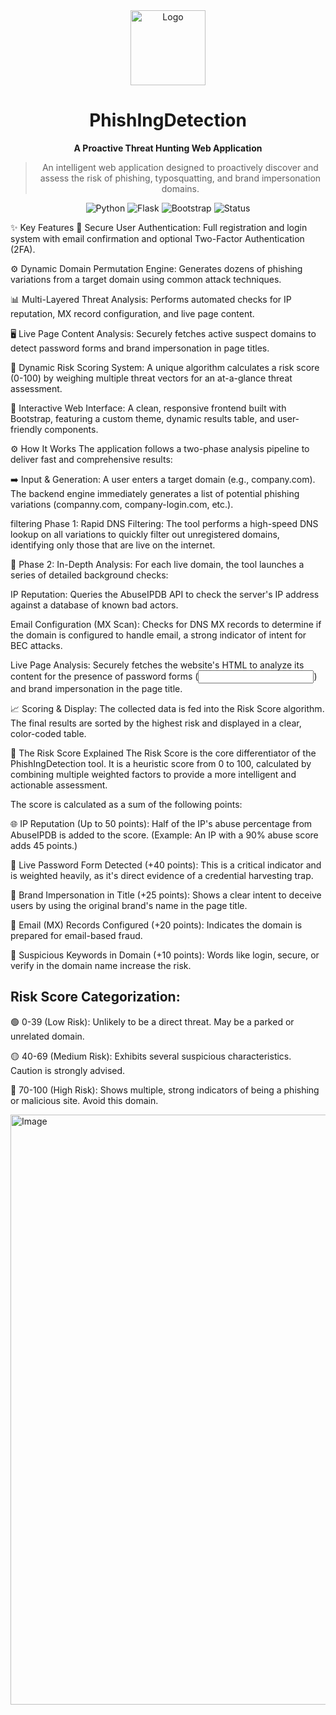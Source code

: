 <div align="center">
<img src="https://static.wikia.nocookie.net/minecraft_pt-br/images/a/a3/Pufferfish_JE2_BE2.png/revision/latest" alt="Logo" width="120" height="120">
  
<h1>PhishIngDetection</h1>
<p><strong>A Proactive Threat Hunting Web Application</strong></p>

<blockquote>
An intelligent web application designed to proactively discover and assess the risk of phishing, typosquatting, and brand impersonation domains.
</blockquote>

<p>
<img src="https://img.shields.io/badge/Python-3.12+-blue.svg?style=for-the-badge&logo=python" alt="Python">
<img src="https://img.shields.io/badge/Flask-3.0+-black.svg?style=for-the-badge&logo=flask" alt="Flask">
<img src="https://img.shields.io/badge/Bootstrap-5.3-purple.svg?style=for-the-badge&logo=bootstrap" alt="Bootstrap">
<img src="https://img.shields.io/badge/Status-In%20Development-yellow.svg?style=for-the-badge" alt="Status">
</p>
</div>

✨ Key Features
🔐 Secure User Authentication: Full registration and login system with email confirmation and optional Two-Factor Authentication (2FA).

⚙️ Dynamic Domain Permutation Engine: Generates dozens of phishing variations from a target domain using common attack techniques.

📊 Multi-Layered Threat Analysis: Performs automated checks for IP reputation, MX record configuration, and live page content.

🖥️ Live Page Content Analysis: Securely fetches active suspect domains to detect password forms and brand impersonation in page titles.

💯 Dynamic Risk Scoring System: A unique algorithm calculates a risk score (0-100) by weighing multiple threat vectors for an at-a-glance threat assessment.

🎨 Interactive Web Interface: A clean, responsive frontend built with Bootstrap, featuring a custom theme, dynamic results table, and user-friendly components.

⚙️ How It Works
The application follows a two-phase analysis pipeline to deliver fast and comprehensive results:

➡️ Input & Generation: A user enters a target domain (e.g., company.com). The backend engine immediately generates a list of potential phishing variations (companny.com, company-login.com, etc.).

filtering Phase 1: Rapid DNS Filtering: The tool performs a high-speed DNS lookup on all variations to quickly filter out unregistered domains, identifying only those that are live on the internet.

🔬 Phase 2: In-Depth Analysis: For each live domain, the tool launches a series of detailed background checks:

IP Reputation: Queries the AbuseIPDB API to check the server's IP address against a database of known bad actors.

Email Configuration (MX Scan): Checks for DNS MX records to determine if the domain is configured to handle email, a strong indicator of intent for BEC attacks.

Live Page Analysis: Securely fetches the website's HTML to analyze its content for the presence of password forms (<input type="password">) and brand impersonation in the page title.

📈 Scoring & Display: The collected data is fed into the Risk Score algorithm. The final results are sorted by the highest risk and displayed in a clear, color-coded table.

💯 The Risk Score Explained
The Risk Score is the core differentiator of the PhishIngDetection tool. It is a heuristic score from 0 to 100, calculated by combining multiple weighted factors to provide a more intelligent and actionable assessment.

The score is calculated as a sum of the following points:

🌐 IP Reputation (Up to 50 points): Half of the IP's abuse percentage from AbuseIPDB is added to the score. (Example: An IP with a 90% abuse score adds 45 points.)

🔑 Live Password Form Detected (+40 points): This is a critical indicator and is weighted heavily, as it's direct evidence of a credential harvesting trap.

👑 Brand Impersonation in Title (+25 points): Shows a clear intent to deceive users by using the original brand's name in the page title.

📧 Email (MX) Records Configured (+20 points): Indicates the domain is prepared for email-based fraud.

🔡 Suspicious Keywords in Domain (+10 points): Words like login, secure, or verify in the domain name increase the risk.

## Risk Score Categorization:

🟢 0-39 (Low Risk): Unlikely to be a direct threat. May be a parked or unrelated domain.

🟡 40-69 (Medium Risk): Exhibits several suspicious characteristics. Caution is strongly advised.

🔴 70-100 (High Risk): Shows multiple, strong indicators of being a phishing or malicious site. Avoid this domain.

<img width="1885" height="944" alt="Image" src="https://github.com/user-attachments/assets/6beb58b3-e922-45e9-badb-d3d6dbddc2c8" />
